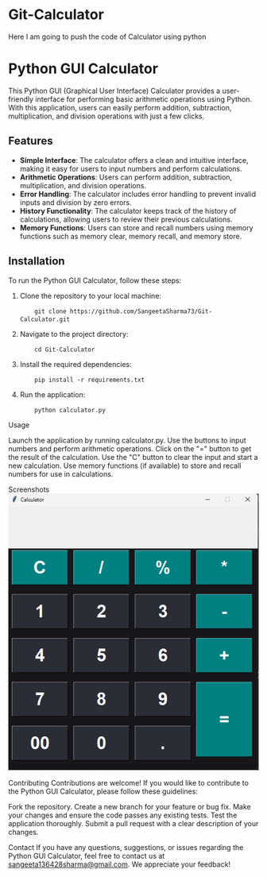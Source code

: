 # Git-Calculator
Here I am going to push the code of Calculator using python
# Python GUI Calculator

This Python GUI (Graphical User Interface) Calculator provides a user-friendly interface for performing basic arithmetic operations using Python. With this application, users can easily perform addition, subtraction, multiplication, and division operations with just a few clicks.

## Features

- **Simple Interface**: The calculator offers a clean and intuitive interface, making it easy for users to input numbers and perform calculations.
- **Arithmetic Operations**: Users can perform addition, subtraction, multiplication, and division operations.
- **Error Handling**: The calculator includes error handling to prevent invalid inputs and division by zero errors.
- **History Functionality**: The calculator keeps track of the history of calculations, allowing users to review their previous calculations.
- **Memory Functions**: Users can store and recall numbers using memory functions such as memory clear, memory recall, and memory store.

## Installation

To run the Python GUI Calculator, follow these steps:

1. Clone the repository to your local machine:

    ```
        git clone https://github.com/SangeetaSharma73/Git-Calculator.git
    ```
2. Navigate to the project directory:
    ```
        cd Git-Calculator
    ```
3. Install the required dependencies:
    ```
        pip install -r requirements.txt
    ```
4. Run the application:
    ```
        python calculator.py
    ```

Usage

Launch the application by running calculator.py.
Use the buttons to input numbers and perform arithmetic operations.
Click on the "=" button to get the result of the calculation.
Use the "C" button to clear the input and start a new calculation.
Use memory functions (if available) to store and recall numbers for use in calculations.

Screenshots
![Output](Output.png)

Contributing
Contributions are welcome! If you would like to contribute to the Python GUI Calculator, please follow these guidelines:

Fork the repository.
Create a new branch for your feature or bug fix.
Make your changes and ensure the code passes any existing tests.
Test the application thoroughly.
Submit a pull request with a clear description of your changes.

Contact
If you have any questions, suggestions, or issues regarding the Python GUI Calculator, feel free to contact us at sangeeta136428sharma@gmail.com. We appreciate your feedback!

   